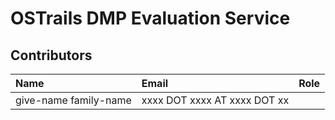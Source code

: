# OSTrails DMP Evaluation Service

## Contributors

Name            | Email                     | Role
:---            | :---                      | :---
give-name family-name  | xxxx DOT xxxx AT xxxx DOT xx  |

